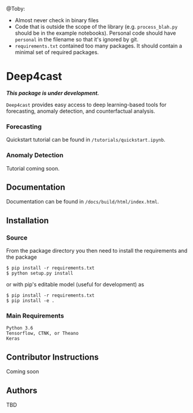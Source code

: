 @Toby:
- Almost never check in binary files
- Code that is outside the scope of the library (e.g. `process_blah.py` should be in the example notebooks). Personal code should have `personal` in the filename so that it's ignored by git.
- `requirements.txt` contained too many packages. It should contain a minimal set of required packages.

# Deep4cast

***This package is under development.***

```Deep4cast``` provides easy access to deep learning-based tools for forecasting, anomaly detection, and counterfactual analysis.

### Forecasting
Quickstart tutorial can be found in ```/tutorials/quickstart.ipynb```.

### Anomaly Detection
Tutorial coming soon.

## Documentation
Documentation can be found in ```/docs/build/html/index.html```.

## Installation
### Source
From the package directory you then need to install the requirements and the package
```
$ pip install -r requirements.txt
$ python setup.py install
```
or with pip's editable model (useful for development) as
```
$ pip install -r requirements.txt
$ pip install -e .
```

### Main Requirements
```
Python 3.6
Tensorflow, CTNK, or Theano
Keras
```

## Contributor Instructions
Coming soon

## Authors
TBD
